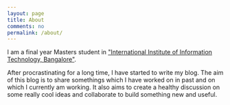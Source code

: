 ```yaml
---
layout: page
title: About
comments: no
permalink: /about/
---
```



I am a final year Masters student in ["International Institute of Information Technology, Bangalore"](http://www.iiitb.ac.in). 

After procrastinating for a long time, I have started to write my blog. The aim of this blog is to share somethings which I have worked on in past and on which I currently am working. It also aims to create a healthy discussion on some really cool ideas and collaborate to build something new and useful.


